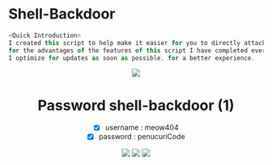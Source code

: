 # Shell-Backdoor

```js
<Quick Introduction>
I created this script to help make it easier for you to directly attack index.html / index.php / phpmyadmin on the website 😄
for the advantages of the features of this script I have completed everything. you can check the features below 😄
I optimize for updates as soon as possible, for a better experience.
```
<center><img src="https://discord.c99.nl/widget/theme-2/447411230098063362.png"><br>
  
# Password shell-backdoor (1)
- [x] username : meow404
- [x] password : penucuriCode 
<center><img src="https://github.com/penucuriCode/shell-backdoor/blob/main/ss1.PNG">
<img src="https://github.com/penucuriCode/shell-backdoor/blob/main/Spoiler02.PNG">
<img src="https://github.com/penucuriCode/shell-backdoor/blob/main/howtouse.gif">
